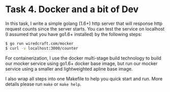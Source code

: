 # Task 4. Docker and a bit of Dev

In this task, I write a simple golang (1.6+) http server that will response http
request counts since the server starts. You can test the service on localhost (I
assumed that you have go1.6+ installed) by the following steps:

```bash
$ go run wiredcraft.com/mocker
$ curl -v localhost:3000/counter
```

For containerization, I use the docker multi-stage build technology to build our
mocker service using go1.6+ docker base image, but run our mocker service using
a smaller and lightweighted apline base image.

I also wrap all steps into one Makefile to help you quick start and run. More
details please run `make` or `make help`.
